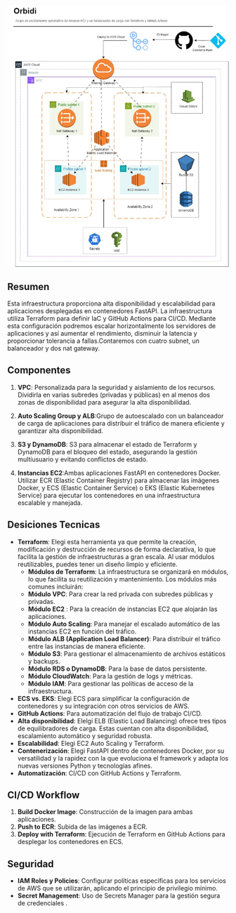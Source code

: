 ![Texto alternativo](https://github.com/oliverhernandezmoreno/Orbidi/blob/main/Orbidi.jpg)

## Resumen
Esta infraestructura proporciona alta disponibilidad y escalabilidad para aplicaciones desplegadas en contenedores FastAPI. La infraestructura utiliza Terraform para definir IaC y GitHub Actions para CI/CD. Mediante esta configuración podremos escalar horizontalmente los servidores de aplicaciones y así aumentar el rendimiento, disminuir la latencia y proporcionar tolerancia a fallas.Contaremos con cuatro subnet, un balanceador y dos nat gateway.

## Componentes
1. **VPC**: Personalizada para la seguridad y aislamiento de los recursos. Dividirla en varias subredes (privadas y públicas) en al menos dos zonas de disponibilidad para asegurar la alta disponibilidad.

2. **Auto Scaling Group y ALB**:Grupo de autoescalado con un balanceador de carga de aplicaciones para distribuir el tráfico de manera eficiente y garantizar alta disponibilidad. 

3. **S3 y DynamoDB**: S3 para almacenar el estado de Terraform y DynamoDB para el bloqueo del estado, asegurando la gestión multiusuario y evitando conflictos de estado.

4. **Instancias EC2**:Ambas aplicaciones FastAPI en contenedores Docker. Utilizar ECR (Elastic Container Registry) para almacenar las imágenes Docker, y ECS (Elastic Container Service) o EKS (Elastic Kubernetes Service) para ejecutar los contenedores en una infraestructura escalable y manejada.

## Desiciones Tecnicas
- **Terraform**: Elegi esta herramienta ya que permite la creación, modificación y destrucción de recursos de forma declarativa, lo que facilita la gestión de infraestructuras a gran escala. Al usar módulos reutilizables, puedes tener un diseño limpio y eficiente.
    - **Módulos de Terraform**: La infraestructura se organizará en módulos, lo que facilita su reutilización y mantenimiento. Los módulos más comunes incluirán:
    - **Módulo VPC**: Para crear la red privada con subredes públicas y privadas.
    - **Módulo EC2** : Para la creación de instancias EC2 que alojarán las aplicaciones.
    - **Módulo Auto Scaling**: Para manejar el escalado automático de las instancias EC2 en función del tráfico.
    - **Módulo ALB (Application Load Balancer)**: Para distribuir el tráfico entre las instancias de manera eficiente.
    - **Módulo S3**: Para gestionar el almacenamiento de archivos estáticos y backups.
    - **Módulo RDS o DynamoDB**: Para la base de datos persistente.
    - **Módulo CloudWatch**: Para la gestión de logs y métricas.
    - **Módulo IAM**: Para gestionar las políticas de acceso de la infraestructura.
- **ECS vs. EKS**: Elegi ECS para simplificar la configuración de contenedores y su integración con otros servicios de AWS.
- **GitHub Actions**: Para automatización del flujo de trabajo CI/CD.
- **Alta disponibilidad**: Elelgi ELB (Elastic Load Balancing) ofrece tres tipos de equilibradores de carga. Estas cuentan con alta disponibilidad, escalamiento automático y seguridad robusta.
- **Escalabilidad**: Elegi  EC2 Auto Scaling y Terraform.
- **Contenerización**: Elegi FastAPI dentro de contenedores Docker, por su versatilidad y la rapidez con la que evoluciona el framework y adapta los nuevas versiones Python y tecnologías afines.
- **Automatización**: CI/CD con GitHub Actions y Terraform.


## CI/CD Workflow
1. **Build Docker Image**: Construcción de la imagen para ambas aplicaciones.
2. **Push to ECR**: Subida de las imágenes a ECR.
3. **Deploy with Terraform**: Ejecución de Terraform en GitHub Actions para desplegar los contenedores en ECS.

## Seguridad
- **IAM Roles y Policies**: Configurar políticas específicas para los servicios de AWS que se utilizarán, aplicando el principio de privilegio mínimo.
- **Secret Management**: Uso de Secrets Manager para la gestión segura de credenciales .


